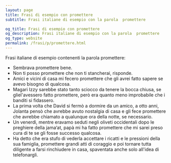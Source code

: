 ```yaml
---
layout: page
title: Frasi di esempio con promettere 
subtitle: Frasi italiane di esempio con la parola  promettere

og_title: Frasi di esempio con promettere 
og_description: Frasi italiane di esempio con la parola  promettere
og_type: website
permalink: /frasi/p/promettere.html
---
```


Frasi italiane di esempio contenenti la parola promettere:


- Sembrava promettere bene.
- Non ti posso promettere che non ti stancherai, risponde.
- Amici e vicini di casa mi fecero promettere che gli avrei fatto sapere se avevo bisogno di qualcosa.
- Magari Izzy sarebbe stato tanto sciocco da tenere la bocca chiusa, se gliel'avessero fatto promettere, però era quanto meno improbabile che i banditi si fidassero.
- La prima volta che David si fermò a dormire da un amico, a otto anni, Jolanta pensò che avrebbe avuto nostalgia di casa e gli fece promettere che avrebbe chiamato a qualunque ora della notte, se necessario.
- Un venerdì, mentre eravamo seduti negli oliveti occidentali dopo le preghiere della jama‘at, papà mi ha fatto promettere che mi sarei preso cura di te se gli fosse successo qualcosa.
- Ha detto che era stufo di vederla accettare i ricatti e le pressioni della sua famiglia, promettere grandi atti di coraggio e poi tornare tutta diligente a farsi rinchiudere in casa, spaventata anche solo all'idea di telefonargli.
